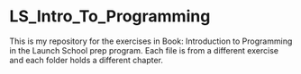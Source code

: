 # LS_Intro_To_Programming

This is my repository for the exercises in Book: Introduction to Programming in the Launch School prep program. Each file is from a different exercise and each folder holds a different chapter. 
